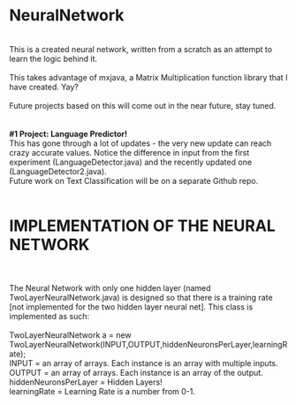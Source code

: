 # NeuralNetwork
<br>
This is a created neural network, written from a scratch as an attempt to learn the logic behind it.
<br>
<br>
This takes advantage of mxjava, a Matrix Multiplication function library that I have created. Yay?
<br>
<br>
Future projects based on this will come out in the near future, stay tuned. <br> <br>
<br> <b> #1 Project: Language Predictor! </b>
<br> This has gone through a lot of updates - the very new update can reach crazy accurate values. Notice the difference in input from the first experiment (LanguageDetector.java) and the recently updated one (LanguageDetector2.java).
<br>
Future work on Text Classification will be on a separate Github repo.
<br> <br> 
<h1> IMPLEMENTATION OF THE NEURAL NETWORK </h1>
<br><br>
The Neural Network with only one hidden layer (named TwoLayerNeuralNetwork.java) is designed so that there is a training rate [not implemented for the two hidden layer neural net]. This class is implemented as such: <br> <br>
TwoLayerNeuralNetwork a = new TwoLayerNeuralNetwork(INPUT,OUTPUT,hiddenNeuronsPerLayer,learningRate);
<br> INPUT = an array of arrays. Each instance is an array with multiple inputs.
<br> OUTPUT = an array of arrays. Each instance is an array of the output.
<br> hiddenNeuronsPerLayer = Hidden Layers! 
<br> learningRate = Learning Rate is a number from 0-1.
